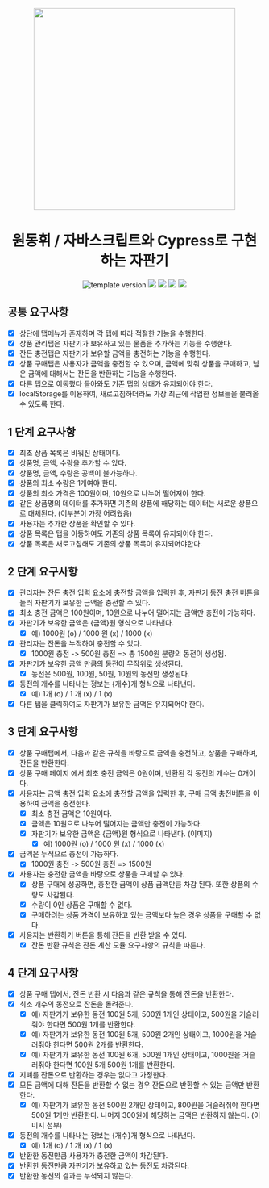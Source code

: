<p align="middle" >
  <img src="https://nextstep-storage.s3.ap-northeast-2.amazonaws.com/536baaa17ed346bb851cc9f663edb069" width="400">
</p>
  <h1 align="middle">원동휘 / 자바스크립트와 Cypress로 구현하는 자판기</h1>
  <p align="middle">
    <img src="https://img.shields.io/badge/version-1.0.0-blue?style=flat-square" alt="template version"/>
    <img src="https://img.shields.io/badge/language-html-red.svg?style=flat-square"/>
    <img src="https://img.shields.io/badge/language-css-blue.svg?style=flat-square"/>
    <img src="https://img.shields.io/badge/language-js-yellow.svg?style=flat-square"/>
    <img src="https://img.shields.io/badge/license-MIT-brightgreen.svg?style=flat-square"/>
  </p>

## 공통 요구사항

- [x] 상단에 탭메뉴가 존재하며 각 탭에 따라 적절한 기능을 수행한다.
- [x] 상품 관리탭은 자판기가 보유하고 있는 물품을 추가하는 기능을 수행한다.
- [x] 잔돈 충전탭은 자판기가 보유할 금액을 충전하는 기능을 수행한다.
- [x] 상품 구매탭은 사용자가 금액을 충전할 수 있으며, 금액에 맞춰 상품을 구매하고, 남은 금액에 대해서는 잔돈을 반환하는 기능을 수행한다.
- [x] 다른 탭으로 이동했다 돌아와도 기존 탭의 상태가 유지되어야 한다.
- [x] localStorage를 이용하여, 새로고침하더라도 가장 최근에 작업한 정보들을 불러올 수 있도록 한다.

## 1 단계 요구사항

- [x] 최초 상품 목록은 비워진 상태이다.
- [x] 상품명, 금액, 수량을 추가할 수 있다.
- [x] 상품명, 금액, 수량은 공백이 불가능하다.
- [x] 상품의 최소 수량은 1개여야 한다.
- [x] 상품의 최소 가격은 100원이며, 10원으로 나누어 떨어져야 한다.
- [x] 같은 상품명의 데이터를 추가하면 기존의 상품에 해당하는 데이터는 새로운 상품으로 대체된다. (이부분이 가장 어려웠음)
- [x] 사용자는 추가한 상품을 확인할 수 있다.
- [x] 상품 목록은 탭을 이동하여도 기존의 상품 목록이 유지되어야 한다.
- [x] 상품 목록은 새로고침해도 기존의 상품 목록이 유지되어야한다.

## 2 단계 요구사항

- [x] 관리자는 잔돈 충전 입력 요소에 충전할 금액을 입력한 후, 자판기 동전 충전 버튼을 눌러 자판기가 보유한 금액을 충전할 수 있다.
- [x] 최소 충전 금액은 100원이며, 10원으로 나누어 떨어지는 금액만 충전이 가능하다.
- [x] 자판기가 보유한 금액은 {금액}원 형식으로 나타낸다.
  - [x] 예) 1000원 (o) / 1000 원 (x) / 1000 (x)
- [x] 관리자는 잔돈을 누적하여 충전할 수 있다.
  - [x] 1000원 충전 -> 500원 충전 => 총 1500원 분량의 동전이 생성됨.
- [x] 자판기가 보유한 금액 만큼의 동전이 무작위로 생성된다.
  - [x] 동전은 500원, 100원, 50원, 10원의 동전만 생성된다.
- [x] 동전의 개수를 나타내는 정보는 {개수}개 형식으로 나타낸다.
  - [x] 예) 1개 (o) / 1 개 (x) / 1 (x)
- [x] 다른 탭을 클릭하여도 자판기가 보유한 금액은 유지되어야 한다.

## 3 단계 요구사항

- [x] 상품 구매탭에서, 다음과 같은 규칙을 바탕으로 금액을 충전하고, 상품을 구매하며, 잔돈을 반환한다.
- [x] 상품 구매 페이지 에서 최초 충전 금액은 0원이며, 반환된 각 동전의 개수는 0개이다.
- [x] 사용자는 금액 충전 입력 요소에 충전할 금액을 입력한 후, 구매 금액 충전버튼을 이용하여 금액을 충전한다.
  - [x] 최소 충전 금액은 10원이다.
  - [x] 금액은 10원으로 나누어 떨어지는 금액만 충전이 가능하다.
  - [x] 자판기가 보유한 금액은 {금액}원 형식으로 나타낸다. (이미지)
    - [x] 예) 1000원 (o) / 1000 원 (x) / 1000 (x)
- [x] 금액은 누적으로 충전이 가능하다.
  - [x] 1000원 충전 -> 500원 충전 => 1500원
- [x] 사용자는 충전한 금액을 바탕으로 상품을 구매할 수 있다.
  - [x] 상품 구매에 성공하면, 충전한 금액이 상품 금액만큼 차감 된다. 또한 상품의 수량도 차감된다.
  - [x] 수량이 0인 상품은 구매할 수 없다.
  - [x] 구매하려는 상품 가격이 보유하고 있는 금액보다 높은 경우 상품을 구매할 수 없다.
- [x] 사용자는 반환하기 버튼을 통해 잔돈을 반환 받을 수 있다.
  - [x] 잔돈 반환 규칙은 잔돈 계산 모듈 요구사항의 규칙을 따른다.

## 4 단계 요구사항

- [x] 상품 구매 탭에서, 잔돈 반환 시 다음과 같은 규칙을 통해 잔돈을 반환한다.
- [x] 최소 개수의 동전으로 잔돈을 돌려준다.
  - [x] 예) 자판기가 보유한 동전 100원 5개, 500원 1개인 상태이고, 500원을 거슬러줘야 한다면 500원 1개를 반환한다.
  - [x] 예) 자판기가 보유한 동전 100원 5개, 500원 2개인 상태이고, 1000원을 거슬러줘야 한다면 500원 2개를 반환한다.
  - [x] 예) 자판기가 보유한 동전 100원 6개, 500원 1개인 상태이고, 1000원을 거슬러줘야 한다면 100원 5개 500원 1개를 반환한다.
- [x] 지폐를 잔돈으로 반환하는 경우는 없다고 가정한다.
- [x] 모든 금액에 대해 잔돈을 반환할 수 없는 경우 잔돈으로 반환할 수 있는 금액만 반환한다.
  - [x] 예) 자판기가 보유한 동전 500원 2개인 상태이고, 800원을 거슬러줘야 한다면 500원 1개만 반환한다. 나머지 300원에 해당하는 금액은 반환하지 않는다. (이미지 첨부)
- [x] 동전의 개수를 나타내는 정보는 {개수}개 형식으로 나타낸다.
  - [x] 예) 1개 (o) / 1 개 (x) / 1 (x)
- [x] 반환한 동전만큼 사용자가 충전한 금액이 차감된다.
- [x] 반환한 동전만큼 자판기가 보유하고 있는 동전도 차감된다.
- [x] 반환한 동전의 결과는 누적되지 않는다.
